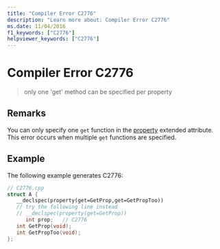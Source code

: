 ```yaml
---
title: "Compiler Error C2776"
description: "Learn more about: Compiler Error C2776"
ms.date: 11/04/2016
f1_keywords: ["C2776"]
helpviewer_keywords: ["C2776"]
---
```

# Compiler Error C2776

> only one 'get' method can be specified per property

## Remarks

You can only specify one `get` function in the [property](../../cpp/property-cpp.md) extended attribute. This error occurs when multiple `get` functions are specified.

## Example

The following example generates C2776:

```cpp
// C2776.cpp
struct A {
   __declspec(property(get=GetProp,get=GetPropToo))
   // try the following line instead
   // __declspec(property(get=GetProp))
      int prop;   // C2776
   int GetProp(void);
   int GetPropToo(void);
};
```
